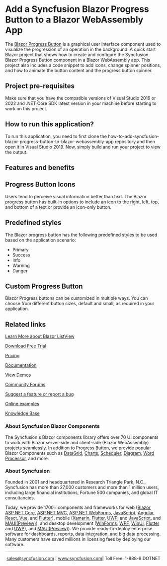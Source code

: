 # Add a Syncfusion Blazor Progress Button to a Blazor WebAssembly App

The [Blazor Progress Button](https://www.syncfusion.com/blazor-components/blazor-progress-button?utm_source=github&utm_medium=listing&utm_campaign=blazor-progress-button-github-samples) is a graphical user interface component used to visualize the progression of an operation in the background. A quick start Blazor project that shows how to create and configure the Syncfusion Blazor Progress Button component in a Blazor WebAssembly app. This project also includes a code snippet to add icons, change spinner positions, and how to animate the button content and the progress button spinner. 

## Project pre-requisites
Make sure that you have the compatible versions of Visual Studio 2019 or 2022 and .NET Core SDK latest version in your machine before starting to work on this project.

## How to run this application?
To run this application, you need to first clone the how-to-add-syncfusion-blazor-progress-button-to-blazor-webassembly-app repository and then open it in Visual Studio 2019. Now, simply build and run your project to view the output.

## Features and benefits

## Progress Button Icons

Users tend to perceive visual information better than text. The Blazor progress button has built-in options to include an icon to the right, left, top, and bottom of a text or provide an icon-only button.

## Predefined styles

The Blazor progress button has the following predefined styles to be used based on the application scenario:

* Primary
* Success
* Info
* Warning
* Danger

## Custom Progress Button

Blazor Progress buttons can be customized in multiple ways. You can choose from different button sizes, default and small, as required in your application.

## Related links
[Learn More about Blazor ListView](https://www.syncfusion.com/blazor-components/blazor-progress-button?utm_source=github&utm_medium=listing&utm_campaign=blazor-progress-button-github-samples)

[Download Free Trial](https://www.syncfusion.com/downloads/blazor?utm_source=github&utm_medium=listing&utm_campaign=blazor-progress-button-github-samples)

[Pricing](https://www.syncfusion.com/sales/products/blazor?utm_source=github&utm_medium=listing&utm_campaign=blazor-progress-button-github-samples)

[Documentation](https://blazor.syncfusion.com/documentation/progress-button/getting-started?utm_source=github&utm_medium=listing&utm_campaign=blazor-progress-button-github-samples)

[View Demos](https://blazor.syncfusion.com/demos/buttons/progress-button?utm_source=github&utm_medium=listing&utm_campaign=blazor-progress-button-github-samples)

[Community Forums](https://www.syncfusion.com/forums/blazor-components?utm_source=github&utm_medium=listing&utm_campaign=blazor-progress-button-github-samples)

[Suggest a feature or report a bug](https://www.syncfusion.com/feedback/blazor-components?utm_source=github&utm_medium=listing&utm_campaign=blazor-progress-button-github-samples)

[Online examples](https://blazor.syncfusion.com/demos/buttons/dropdown-menu?utm_source=github&utm_medium=listing&utm_campaign=blazor-progress-button-github-samples)

[Knowledge Base](https://www.syncfusion.com/kb/blazor-components?utm_source=github&utm_medium=listing&utm_campaign=blazor-progress-button-github-samples)

### About Syncfusion Blazor Components
The Syncfusion's Blazor components library offers over 70 UI components to work with Blazor server-side and client-side (Blazor WebAssembly) projects seamlessly. In addition to Progress Button, we provide popular Blazor Components such as [DataGrid](https://www.syncfusion.com/blazor-components/blazor-datagrid?utm_source=nuget&utm_medium=listing&utm_campaign=blazor-progress-button-nuget), [Charts](https://www.syncfusion.com/blazor-components/blazor-charts?utm_source=nuget&utm_medium=listing&utm_campaign=blazor-progress-button-nuget), [Scheduler](https://www.syncfusion.com/blazor-components/blazor-scheduler?utm_source=nuget&utm_medium=listing&utm_campaign=blazor-progress-button-nuget), [Diagram](https://www.syncfusion.com/blazor-components/blazor-diagram?utm_source=nuget&utm_medium=listing&utm_campaign=blazor-progress-button-nuget), [Word Processor](https://www.syncfusion.com/blazor-components/blazor-word-processor?utm_source=nuget&utm_medium=listing&utm_campaign=blazor-progress-button-nuget), and more.

### About Syncfusion

Founded in 2001 and headquartered in Research Triangle Park, N.C., Syncfusion has more than 27,000 customers and more than 1 million users, including large financial institutions, Fortune 500 companies, and global IT consultancies.
 
Today, we provide 1700+ components and frameworks for web ([Blazor](https://www.syncfusion.com/blazor-components?utm_source=github&utm_medium=listing&utm_campaign=blazor-progress-button-github-samples), [ASP.NET Core](https://www.syncfusion.com/aspnet-core-ui-controls?utm_source=github&utm_medium=listing&utm_campaign=blazor-progress-button-github-samples), [ASP.NET MVC](https://www.syncfusion.com/aspnet-mvc-ui-controls?utm_source=github&utm_medium=listing&utm_campaign=blazor-progress-button-github-samples), [ASP.NET WebForms](https://www.syncfusion.com/jquery/aspnet-webforms-ui-controls?utm_source=github&utm_medium=listing&utm_campaign=blazor-progress-button-github-samples), [JavaScript](https://www.syncfusion.com/javascript-ui-controls?utm_source=github&utm_medium=listing&utm_campaign=blazor-progress-button-github-samples), [Angular](https://www.syncfusion.com/angular-ui-components?utm_source=github&utm_medium=listing&utm_campaign=blazor-progress-button-github-samples), [React](https://www.syncfusion.com/react-ui-components?utm_source=github&utm_medium=listing&utm_campaign=blazor-progress-button-github-samples), [Vue](https://www.syncfusion.com/vue-ui-components?utm_source=github&utm_medium=listing&utm_campaign=blazor-progress-button-github-samples), and [Flutter](https://www.syncfusion.com/flutter-widgets?utm_source=github&utm_medium=listing&utm_campaign=blazor-progress-button-github-samples)), mobile ([Xamarin](https://www.syncfusion.com/xamarin-ui-controls?utm_source=github&utm_medium=listing&utm_campaign=blazor-progress-button-github-samples), [Flutter](https://www.syncfusion.com/flutter-widgets?utm_source=github&utm_medium=listing&utm_campaign=blazor-progress-button-github-samples), [UWP](https://www.syncfusion.com/uwp-ui-controls?utm_source=github&utm_medium=listing&utm_campaign=blazor-progress-button-github-samples), and [JavaScript](https://www.syncfusion.com/javascript-ui-controls?utm_source=github&utm_medium=listing&utm_campaign=blazor-progress-button-github-samples), and [MAUI(Preview)](https://www.syncfusion.com/maui-controls?utm_source=github&utm_medium=listing&utm_campaign=blazor-progress-button-github-samples)), and desktop development ([WinForms](https://www.syncfusion.com/winforms-ui-controls?utm_source=github&utm_medium=listing&utm_campaign=blazor-progress-button-github-samples), [WPF](https://www.syncfusion.com/wpf-controls?utm_source=github&utm_medium=listing&utm_campaign=blazor-progress-button-github-samples), [WinUI](https://www.syncfusion.com/winui-controls?utm_source=github&utm_medium=listing&utm_campaign=blazor-progress-button-github-samples), [Flutter](https://www.syncfusion.com/flutter-widgets?utm_source=github&utm_medium=listing&utm_campaign=blazor-progress-button-github-samples) and [UWP](https://www.syncfusion.com/uwp-ui-controls?utm_source=github&utm_medium=listing&utm_campaign=blazor-progress-button-github-samples)), and [MAUI(Preview)](https://www.syncfusion.com/maui-controls?utm_source=github&utm_medium=listing&utm_campaign=blazor-progress-button-github-samples)). We provide ready-to-deploy enterprise software for dashboards, reports, data integration, and big data processing. Many customers have saved millions in licensing fees by deploying our software.

<hr style="height:0.3px;border:none;color:lightgrey;background-color:lightgrey;" />

<p align="center">
<a href="mailto:sales@syncfusion.com?Subject=Syncfusion Blazor Progress Button - GitHub" target="_top">sales@syncfusion.com</a> | <a href="https://www.syncfusion.com?utm_source=github&utm_medium=listing&utm_campaign=blazor-progress-button-github-samples">www.syncfusion.com</a>| Toll Free: 1-888-9 DOTNET <br>
</p>

